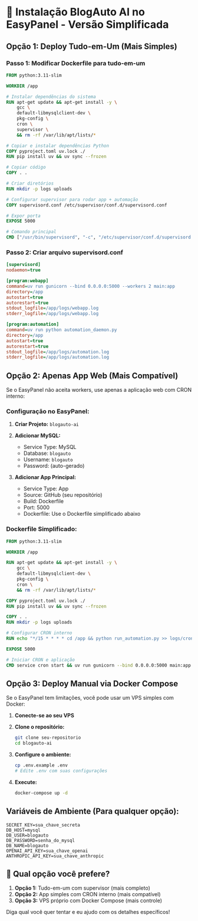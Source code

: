# 🚀 Instalação BlogAuto AI no EasyPanel - Versão Simplificada

## Opção 1: Deploy Tudo-em-Um (Mais Simples)

### Passo 1: Modificar Dockerfile para tudo-em-um
```dockerfile
FROM python:3.11-slim

WORKDIR /app

# Instalar dependências do sistema
RUN apt-get update && apt-get install -y \
    gcc \
    default-libmysqlclient-dev \
    pkg-config \
    cron \
    supervisor \
    && rm -rf /var/lib/apt/lists/*

# Copiar e instalar dependências Python
COPY pyproject.toml uv.lock ./
RUN pip install uv && uv sync --frozen

# Copiar código
COPY . .

# Criar diretórios
RUN mkdir -p logs uploads

# Configurar supervisor para rodar app + automação
COPY supervisord.conf /etc/supervisor/conf.d/supervisord.conf

# Expor porta
EXPOSE 5000

# Comando principal
CMD ["/usr/bin/supervisord", "-c", "/etc/supervisor/conf.d/supervisord.conf"]
```

### Passo 2: Criar arquivo supervisord.conf
```ini
[supervisord]
nodaemon=true

[program:webapp]
command=uv run gunicorn --bind 0.0.0.0:5000 --workers 2 main:app
directory=/app
autostart=true
autorestart=true
stdout_logfile=/app/logs/webapp.log
stderr_logfile=/app/logs/webapp.log

[program:automation]
command=uv run python automation_daemon.py
directory=/app
autostart=true
autorestart=true
stdout_logfile=/app/logs/automation.log
stderr_logfile=/app/logs/automation.log
```

## Opção 2: Apenas App Web (Mais Compatível)

Se o EasyPanel não aceita workers, use apenas a aplicação web com CRON interno:

### Configuração no EasyPanel:

1. **Criar Projeto:** `blogauto-ai`

2. **Adicionar MySQL:**
   - Service Type: MySQL
   - Database: `blogauto`
   - Username: `blogauto`
   - Password: (auto-gerado)

3. **Adicionar App Principal:**
   - Service Type: App
   - Source: GitHub (seu repositório)
   - Build: Dockerfile
   - Port: 5000
   - Dockerfile: Use o Dockerfile simplificado abaixo

### Dockerfile Simplificado:
```dockerfile
FROM python:3.11-slim

WORKDIR /app

RUN apt-get update && apt-get install -y \
    gcc \
    default-libmysqlclient-dev \
    pkg-config \
    cron \
    && rm -rf /var/lib/apt/lists/*

COPY pyproject.toml uv.lock ./
RUN pip install uv && uv sync --frozen

COPY . .
RUN mkdir -p logs uploads

# Configurar CRON interno
RUN echo "*/15 * * * * cd /app && python run_automation.py >> logs/cron.log 2>&1" | crontab -

EXPOSE 5000

# Iniciar CRON e aplicação
CMD service cron start && uv run gunicorn --bind 0.0.0.0:5000 main:app
```

## Opção 3: Deploy Manual via Docker Compose

Se o EasyPanel tem limitações, você pode usar um VPS simples com Docker:

1. **Conecte-se ao seu VPS**
2. **Clone o repositório:**
   ```bash
   git clone seu-repositorio
   cd blogauto-ai
   ```

3. **Configure o ambiente:**
   ```bash
   cp .env.example .env
   # Edite .env com suas configurações
   ```

4. **Execute:**
   ```bash
   docker-compose up -d
   ```

## Variáveis de Ambiente (Para qualquer opção):

```
SECRET_KEY=sua_chave_secreta
DB_HOST=mysql
DB_USER=blogauto
DB_PASSWORD=senha_do_mysql
DB_NAME=blogauto
OPENAI_API_KEY=sua_chave_openai
ANTHROPIC_API_KEY=sua_chave_anthropic
```

## 🎯 Qual opção você prefere?

1. **Opção 1:** Tudo-em-um com supervisor (mais completo)
2. **Opção 2:** App simples com CRON interno (mais compatível)
3. **Opção 3:** VPS próprio com Docker Compose (mais controle)

Diga qual você quer tentar e eu ajudo com os detalhes específicos!